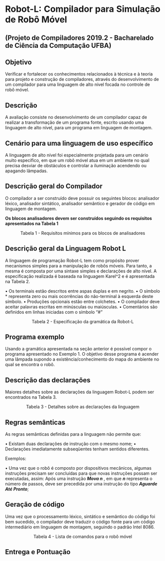 # <div style="text-align: justify"> Robot-L: Compilador para Simulação de Robô Móvel </div>  
## (Projeto de Compiladores 2019.2 - Bacharelado de Ciência da Computação UFBA)

## Objetivo

Verificar e fortalecer os conhecimentos relacionados à técnica e à teoria para projeto e construção de compiladores, através do desenvolvimento de um compilador para uma linguagem de alto nível focada no controle de robô móvel.

## Descrição

A avaliação consiste no desenvolvimento de um compilador capaz de realizar a transformação de um programa fonte, escrito usando uma linguagem de alto nível, para um programa em linguagem de montagem.

## Cenário para uma linguagem de uso específico

A linguagem de alto nível foi especialmente projetada para um cenário muito específico, em que um robô móvel atua em um ambiente no qual precisa desviar de obstáculos e controlar a iluminação acendendo ou apagando lâmpadas.

## Descrição geral do Compilador

O compilador a ser construído deve possuir os seguintes blocos: analisador léxico, analisador sintático, analisador semântico e gerador de código em linguagem de montagem.

**Os blocos analisadores devem ser construídos seguindo os requisitos apresentados na Tabela 1**

<div style="text-align: center"> Tabela 1 - Requisitos mínimos para os blocos de analisadores </div>

## Descrição geral da Linguagem Robot L

A linguagem de programação Robot-L tem como propósito prover mecanismos simples para a manipulação de robôs móveis. Para tanto, a mesma é composta por uma sintaxe simples e declarações de alto nível. A especificação realizada é baseada na linguagem Karel^2 e é apresentada na Tabela 2.

• Os terminais estão descritos entre aspas duplas e em negrito.
• O símbolo * representa zero ou mais ocorrências do não-terminal à esquerda deste símbolo.
• Produções opcionais estão entre colchetes.
• O compilador deve aceitar palavras escritas em minúsculas ou maiúsculas.
• Comentários são definidos em linhas iniciadas com o símbolo “#”

<div style="text-align: center"> Tabela 2 - Especificação da gramática da Robot-L </div>

## Programa exemplo

Usando a gramática apresentada na seção anterior é possível compor o programa apresentado no Exemplo 1. O objetivo desse programa é acender uma lâmpada supondo a existência/conhecimento do mapa do ambiente no qual se encontra o robô.

## Descrição das declarações

Maiores detalhes sobre as declarações da linguagem Robot-L podem ser encontrados na Tabela 3.

<div style="text-align: center"> Tabela 3 - Detalhes sobre as declarações da linguagem </div>

## Regras semânticas

As regras semânticas definidas para a linguagem não permite que:

• Existam duas declarações de instrução com o mesmo nome;
• Declarações imediatamente subseqüentes tenham sentidos diferentes.

Exemplos:

• Uma vez que o robô é composto por dispositivos mecânicos, algumas instruções precisam ser concluídas para que novas instruções possam ser executadas, assim:
Após uma instrução ***Mova n*** , em que ***n*** representa o número de passos, deve ser precedida por uma instrução do tipo ***Aguarde Até Pronto***;

## Geração de código

Uma vez que o processamento léxico, sintático e semântico do código foi bem sucedido, o compilador deve traduzir o código fonte para um código intermediário em linguagem de montagem, seguindo o padrão Intel 8086.

<div style="text-align: center"> Tabela 4 - Lista de comandos para o robô móvel </div>
 
## Entrega e Pontuação
